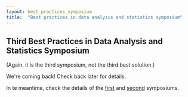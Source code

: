 ```yaml
---
layout: best_practices_symposium
title:  "Best practices in data analysis and statistics symposium"
---
```

## Third Best Practices in Data Analysis and Statistics Symposium

(Again, it is the third symposium, not the third best solution.)

We're coming back! Check back later for details.

In te meantime, check the details of the [first](2017/index.html) and [second](2019/index.html) symposiums.
